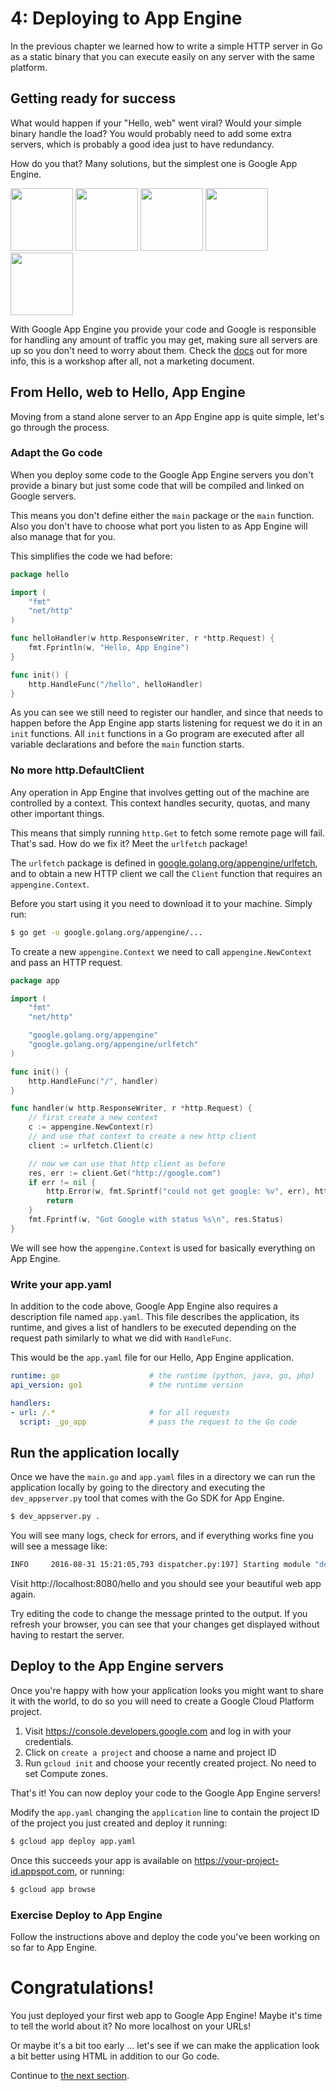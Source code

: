 # 4: Deploying to App Engine

In the previous chapter we learned how to write a simple HTTP server in Go as a
static binary that you can execute easily on any server with the same platform.

## Getting ready for success

What would happen if your "Hello, web" went viral? Would your simple binary
handle the load? You would probably need to add some extra servers, which is
probably a good idea just to have redundancy.

How do you that? Many solutions, but the simplest one is Google App Engine.

<div>
<img src="img/app-engine-logo.png" height=100px></img>
<img src="img/plus.png" height=100px></img>
<img src="img/gopher.png" height=100px></img>
<img src="img/equals.png" height=100px></img>
<img src="img/gaegopher.jpg" height=100px></img>
</div>

With Google App Engine you provide your code and Google is responsible for
handling any amount of traffic you may get, making sure all servers are up
so you don't need to worry about them. Check the
[docs](https://cloud.google.com/appengine/docs) out for more info, this is a
workshop after all, not a marketing document.

## From Hello, web to Hello, App Engine

Moving from a stand alone server to an App Engine app is quite simple, let's
go through the process.

### Adapt the Go code

When you deploy some code to the Google App Engine servers you don't provide a
binary but just some code that will be compiled and linked on Google servers.

This means you don't define either the `main` package or the `main` function.
Also you don't have to choose what port you listen to as App Engine will also
manage that for you.

This simplifies the code we had before:

[embedmd]:# (examples/hello.go /package hello/ $)
```go
package hello

import (
	"fmt"
	"net/http"
)

func helloHandler(w http.ResponseWriter, r *http.Request) {
	fmt.Fprintln(w, "Hello, App Engine")
}

func init() {
	http.HandleFunc("/hello", helloHandler)
}
```

As you can see we still need to register our handler, and since that needs to
happen before the App Engine app starts listening for request we do it in an
`init` functions. All `init` functions in a Go program are executed after all
variable declarations and before the `main` function starts.

### No more http.DefaultClient

Any operation in App Engine that involves getting out of the machine are controlled by
a context. This context handles security, quotas, and many other important things.

This means that simply running `http.Get` to fetch some remote page will fail. That's sad.
How do we fix it? Meet the `urlfetch` package!

The `urlfetch` package is defined in [google.golang.org/appengine/urlfetch](https://google.golang.org/appengine/urlfetch),
and to obtain a new HTTP client we call the `Client` function that requires an `appengine.Context`.

Before you start using it you need to download it to your machine. Simply run:

```bash
$ go get -u google.golang.org/appengine/...
```

To create a new `appengine.Context` we need to call `appengine.NewContext` and pass an HTTP request.

[embedmd]:# (app/app.go /package app/ $)
```go
package app

import (
	"fmt"
	"net/http"

	"google.golang.org/appengine"
	"google.golang.org/appengine/urlfetch"
)

func init() {
	http.HandleFunc("/", handler)
}

func handler(w http.ResponseWriter, r *http.Request) {
	// first create a new context
	c := appengine.NewContext(r)
	// and use that context to create a new http client
	client := urlfetch.Client(c)

	// now we can use that http client as before
	res, err := client.Get("http://google.com")
	if err != nil {
		http.Error(w, fmt.Sprintf("could not get google: %v", err), http.StatusInternalServerError)
		return
	}
	fmt.Fprintf(w, "Got Google with status %s\n", res.Status)
}
```

We will see how the `appengine.Context` is used for basically everything on App Engine.

### Write your app.yaml

In addition to the code above, Google App Engine also requires a description
file named `app.yaml`. This file describes the application, its runtime, and
gives a list of handlers to be executed depending on the request path similarly
to what we did with `HandleFunc`.

This would be the `app.yaml` file for our Hello, App Engine application.

[embedmd]:# (app/app.yaml)
```yaml
runtime: go                    # the runtime (python, java, go, php)
api_version: go1               # the runtime version

handlers:
- url: /.*                     # for all requests
  script: _go_app              # pass the request to the Go code
```

## Run the application locally

Once we have the `main.go` and `app.yaml` files in a directory we can run the
application locally by going to the directory and executing the `dev_appserver.py` tool
that comes with the Go SDK for App Engine.

```bash
$ dev_appserver.py .
```

You will see many logs, check for errors, and if everything works fine you will
see a message like:

```bash
INFO     2016-08-31 15:21:05,793 dispatcher.py:197] Starting module "default" running at: http://localhost:8080
```

Visit http://localhost:8080/hello and you should see your beautiful web app
again.

Try editing the code to change the message printed to the output. If you
refresh your browser, you can see that your changes get displayed without
having to restart the server.

## Deploy to the App Engine servers

Once you're happy with how your application looks you might want to share it
with the world, to do so you will need to create a Google Cloud Platform
project.

1. Visit https://console.developers.google.com and log in with your credentials.
1. Click on `create a project` and choose a name and project ID
1. Run `gcloud init` and choose your recently created project. No need to set Compute zones.

That's it! You can now deploy your code to the Google App Engine servers!

Modify the `app.yaml` changing the `application` line to contain the project ID
of the project you just created and deploy it running:

```bash
$ gcloud app deploy app.yaml
```

Once this succeeds your app is available on https://your-project-id.appspot.com,
or running:

```bash
$ gcloud app browse
```

### Exercise Deploy to App Engine

Follow the instructions above and deploy the code you've been working on so far
to App Engine.

# Congratulations!

You just deployed your first web app to Google App Engine! Maybe it's time to
tell the world about it? No more localhost on your URLs!

Or maybe it's a bit too early ... let's see if we can make the application look
a bit better using HTML in addition to our Go code.

Continue to [the next section](../section05/README.md).
